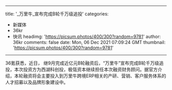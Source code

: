 
---
title: '_万里牛_宣布完成B轮千万级追投'
categories: 
 - 新媒体
 - 36kr
 - 快讯
headimg: 'https://picsum.photos/400/300?random=9781'
author: 36kr
comments: false
date: Mon, 06 Dec 2021 07:09:24 GMT
thumbnail: 'https://picsum.photos/400/300?random=9781'
---

<div>   
36氪获悉，近日， 继9月完成近亿元B轮融资后，“万里牛”宣布完成B轮千万级追投，本次投资方为西湖科创投，极瓴资本继续担任本次融资财务顾问。据官方介绍，本轮融资将会主要投入到万里牛跨境ERP相关的产研、营销、客户服务体系的人才招募以及品牌形象建设中。  
</div>
            
